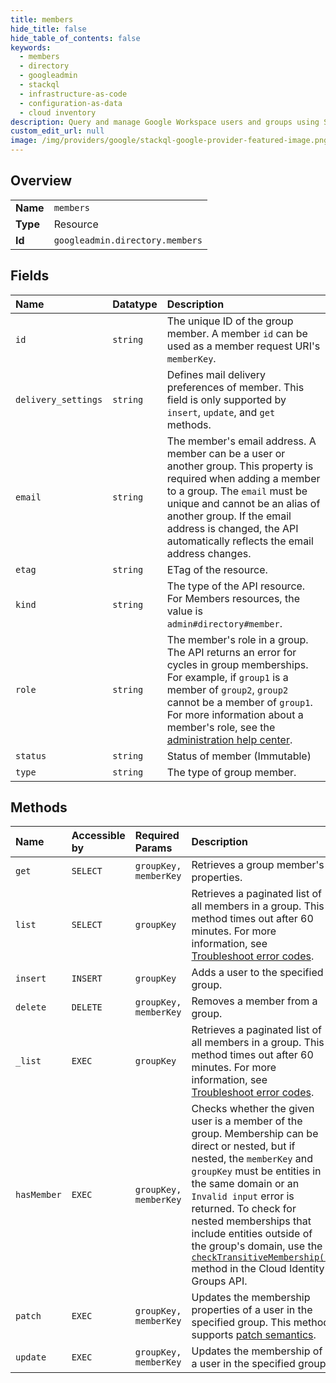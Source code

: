 ```yaml
---
title: members
hide_title: false
hide_table_of_contents: false
keywords:
  - members
  - directory
  - googleadmin    
  - stackql
  - infrastructure-as-code
  - configuration-as-data
  - cloud inventory
description: Query and manage Google Workspace users and groups using SQL.
custom_edit_url: null
image: /img/providers/google/stackql-google-provider-featured-image.png
---
```

  
    

## Overview
<table><tbody>
<tr><td><b>Name</b></td><td><code>members</code></td></tr>
<tr><td><b>Type</b></td><td>Resource</td></tr>
<tr><td><b>Id</b></td><td><code>googleadmin.directory.members</code></td></tr>
</tbody></table>

## Fields
| Name | Datatype | Description |
|:-----|:---------|:------------|
| `id` | `string` | The unique ID of the group member. A member `id` can be used as a member request URI's `memberKey`. |
| `delivery_settings` | `string` | Defines mail delivery preferences of member. This field is only supported by `insert`, `update`, and `get` methods. |
| `email` | `string` | The member's email address. A member can be a user or another group. This property is required when adding a member to a group. The `email` must be unique and cannot be an alias of another group. If the email address is changed, the API automatically reflects the email address changes. |
| `etag` | `string` | ETag of the resource. |
| `kind` | `string` | The type of the API resource. For Members resources, the value is `admin#directory#member`. |
| `role` | `string` | The member's role in a group. The API returns an error for cycles in group memberships. For example, if `group1` is a member of `group2`, `group2` cannot be a member of `group1`. For more information about a member's role, see the [administration help center](https://support.google.com/a/answer/167094). |
| `status` | `string` | Status of member (Immutable) |
| `type` | `string` | The type of group member. |
## Methods
| Name | Accessible by | Required Params | Description |
|:-----|:--------------|:----------------|:------------|
| `get` | `SELECT` | `groupKey, memberKey` | Retrieves a group member's properties. |
| `list` | `SELECT` | `groupKey` | Retrieves a paginated list of all members in a group. This method times out after 60 minutes. For more information, see [Troubleshoot error codes](https://developers.google.com/admin-sdk/directory/v1/guides/troubleshoot-error-codes). |
| `insert` | `INSERT` | `groupKey` | Adds a user to the specified group. |
| `delete` | `DELETE` | `groupKey, memberKey` | Removes a member from a group. |
| `_list` | `EXEC` | `groupKey` | Retrieves a paginated list of all members in a group. This method times out after 60 minutes. For more information, see [Troubleshoot error codes](https://developers.google.com/admin-sdk/directory/v1/guides/troubleshoot-error-codes). |
| `hasMember` | `EXEC` | `groupKey, memberKey` | Checks whether the given user is a member of the group. Membership can be direct or nested, but if nested, the `memberKey` and `groupKey` must be entities in the same domain or an `Invalid input` error is returned. To check for nested memberships that include entities outside of the group's domain, use the [`checkTransitiveMembership()`](https://cloud.google.com/identity/docs/reference/rest/v1/groups.memberships/checkTransitiveMembership) method in the Cloud Identity Groups API. |
| `patch` | `EXEC` | `groupKey, memberKey` | Updates the membership properties of a user in the specified group. This method supports [patch semantics](/admin-sdk/directory/v1/guides/performance#patch). |
| `update` | `EXEC` | `groupKey, memberKey` | Updates the membership of a user in the specified group. |
